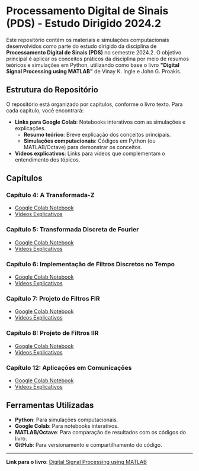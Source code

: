 # Processamento Digital de Sinais (PDS) - Estudo Dirigido 2024.2

Este repositório contém os materiais e simulações computacionais desenvolvidos como parte do estudo dirigido da disciplina de **Processamento Digital de Sinais (PDS)** no semestre 2024.2. O objetivo principal é aplicar os conceitos práticos da disciplina por meio de resumos teóricos e simulações em Python, utilizando como base o livro **"Digital Signal Processing using MATLAB"** de Vinay K. Ingle e John G. Proakis.

## Estrutura do Repositório

O repositório está organizado por capítulos, conforme o livro texto. Para cada capítulo, você encontrará:
- **Links para Google Colab**: Notebooks interativos com as simulações e explicações.
  - **Resumo teórico**: Breve explicação dos conceitos principais.
  - **Simulações computacionais**: Códigos em Python (ou MATLAB/Octave) para demonstrar os conceitos.
- **Vídeos explicativos**: Links para vídeos que complementam o entendimento dos tópicos.

## Capítulos

### Capítulo 4: A Transformada-Z
- [Google Colab Notebook](#)
- [Vídeos Explicativos](#)

### Capítulo 5: Transformada Discreta de Fourier
- [Google Colab Notebook](#)
- [Vídeos Explicativos](#)

### Capítulo 6: Implementação de Filtros Discretos no Tempo
- [Google Colab Notebook](#)
- [Vídeos Explicativos](#)

### Capítulo 7: Projeto de Filtros FIR
- [Google Colab Notebook](#)
- [Vídeos Explicativos](#)

### Capítulo 8: Projeto de Filtros IIR
- [Google Colab Notebook](#)
- [Vídeos Explicativos](#)

### Capítulo 12: Aplicações em Comunicações
- [Google Colab Notebook](#)
- [Vídeos Explicativos](#)

## Ferramentas Utilizadas
- **Python**: Para simulações computacionais.
- **Google Colab**: Para notebooks interativos.
- **MATLAB/Octave**: Para comparação de resultados com os códigos do livro.
- **GitHub**: Para versionamento e compartilhamento do código.

---

**Link para o livro**: [Digital Signal Processing using MATLAB](https://research.iaun.ac.ir/pd/naghsh/pdfs/UploadFile_6417.pdf)
